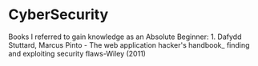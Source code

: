 # CyberSecurity
Books I referred to gain knowledge as an
Absolute Beginner:
    1. Dafydd Stuttard, Marcus Pinto - The web application hacker's handbook_ finding and exploiting security flaws-Wiley (2011)
